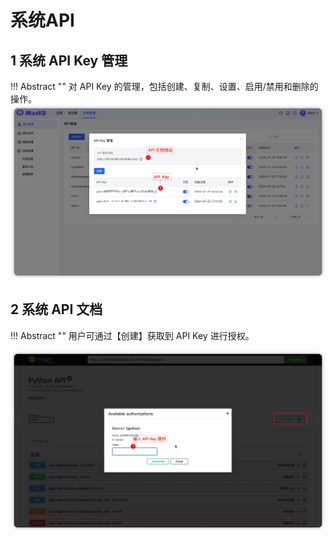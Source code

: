 # 系统API 

## 1 系统 API Key 管理

!!! Abstract "" 
    对 API Key 的管理，包括创建、复制、设置、启用/禁用和删除的操作。  
![API-key](../../img/system/API_Key.jpg)    

## 2 系统 API 文档

!!! Abstract "" 
    用户可通过【创建】获取到 API Key 进行授权。

![swagger](../../img/system/swagger.jpg)


